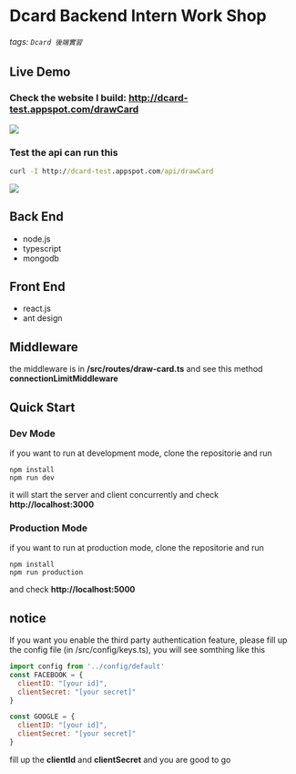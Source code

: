 # Dcard Backend Intern Work Shop
###### tags: `Dcard 後端實習`

## Live Demo

### Check the website I build: http://dcard-test.appspot.com/drawCard
![](https://i.imgur.com/NARY99v.gif)

### Test the api can run this
``` cmd
curl -I http://dcard-test.appspot.com/api/drawCard
```
![](https://i.imgur.com/O86hurU.png)

## Back End 
* node.js
* typescript
* mongodb

## Front End
* react.js
* ant design

## Middleware
the middleware is in **/src/routes/draw-card.ts** and see this method **connectionLimitMiddleware**


## Quick Start

### Dev Mode
if you want to run at development mode, clone the repositorie and run

```
npm install
npm run dev
```

it will start the server and client concurrently
and check **http://localhost:3000**


### Production Mode
if you want to run at production mode, clone the repositorie and run 

```
npm install
npm run production
```
and check **http://localhost:5000**



## notice
If you want you enable the third party authentication feature, please fill up the config file (in /src/config/keys.ts), you will see somthing like this
``` javascript
import config from '../config/default'
const FACEBOOK = {
  clientID: "[your id]",
  clientSecret: "[your secret]"
}

const GOOGLE = {
  clientID: "[your id]",
  clientSecret: "[your secret]"
}

```
fill up the **clientId** and **clientSecret** and you are good to go